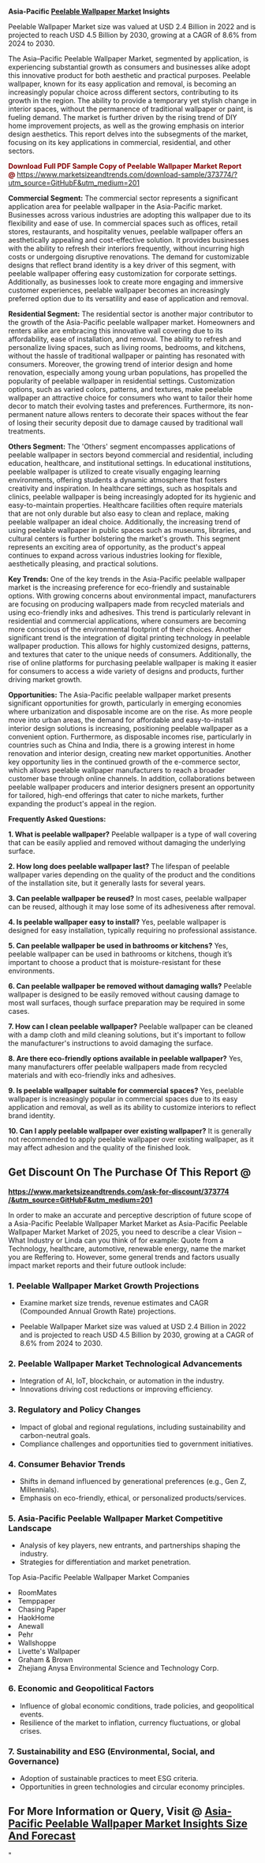 <p><strong>Asia-Pacific&nbsp;<a href=""https://www.marketsizeandtrends.com/download-sample/373774/&amp;utm_source=GitHubF&amp;utm_medium=201"">Peelable Wallpaper Market</a> Insights</strong></p><p>Peelable Wallpaper Market size was valued at USD 2.4 Billion in 2022 and is projected to reach USD 4.5 Billion by 2030, growing at a CAGR of 8.6% from 2024 to 2030.</p><p><p>The Asia–Pacific Peelable Wallpaper Market, segmented by application, is experiencing substantial growth as consumers and businesses alike adopt this innovative product for both aesthetic and practical purposes. Peelable wallpaper, known for its easy application and removal, is becoming an increasingly popular choice across different sectors, contributing to its growth in the region. The ability to provide a temporary yet stylish change in interior spaces, without the permanence of traditional wallpaper or paint, is fueling demand. The market is further driven by the rising trend of DIY home improvement projects, as well as the growing emphasis on interior design aesthetics. This report delves into the subsegments of the market, focusing on its key applications in commercial, residential, and other sectors. <p><strong><span style="color: #800000;">Download Full PDF Sample Copy of Peelable Wallpaper Market Report @</span>&nbsp;</strong><a href="https://www.marketsizeandtrends.com/download-sample/373774/?utm_source=GitHubF&amp;utm_medium=201" target="_blank">https://www.marketsizeandtrends.com/download-sample/373774/?utm_source=GitHubF&amp;utm_medium=201</a></p></p><p><strong>Commercial Segment:</strong> The commercial sector represents a significant application area for peelable wallpaper in the Asia-Pacific market. Businesses across various industries are adopting this wallpaper due to its flexibility and ease of use. In commercial spaces such as offices, retail stores, restaurants, and hospitality venues, peelable wallpaper offers an aesthetically appealing and cost-effective solution. It provides businesses with the ability to refresh their interiors frequently, without incurring high costs or undergoing disruptive renovations. The demand for customizable designs that reflect brand identity is a key driver of this segment, with peelable wallpaper offering easy customization for corporate settings. Additionally, as businesses look to create more engaging and immersive customer experiences, peelable wallpaper becomes an increasingly preferred option due to its versatility and ease of application and removal.<p><strong>Residential Segment:</strong> The residential sector is another major contributor to the growth of the Asia-Pacific peelable wallpaper market. Homeowners and renters alike are embracing this innovative wall covering due to its affordability, ease of installation, and removal. The ability to refresh and personalize living spaces, such as living rooms, bedrooms, and kitchens, without the hassle of traditional wallpaper or painting has resonated with consumers. Moreover, the growing trend of interior design and home renovation, especially among young urban populations, has propelled the popularity of peelable wallpaper in residential settings. Customization options, such as varied colors, patterns, and textures, make peelable wallpaper an attractive choice for consumers who want to tailor their home decor to match their evolving tastes and preferences. Furthermore, its non-permanent nature allows renters to decorate their spaces without the fear of losing their security deposit due to damage caused by traditional wall treatments.<p><strong>Others Segment:</strong> The 'Others' segment encompasses applications of peelable wallpaper in sectors beyond commercial and residential, including education, healthcare, and institutional settings. In educational institutions, peelable wallpaper is utilized to create visually engaging learning environments, offering students a dynamic atmosphere that fosters creativity and inspiration. In healthcare settings, such as hospitals and clinics, peelable wallpaper is being increasingly adopted for its hygienic and easy-to-maintain properties. Healthcare facilities often require materials that are not only durable but also easy to clean and replace, making peelable wallpaper an ideal choice. Additionally, the increasing trend of using peelable wallpaper in public spaces such as museums, libraries, and cultural centers is further bolstering the market's growth. This segment represents an exciting area of opportunity, as the product's appeal continues to expand across various industries looking for flexible, aesthetically pleasing, and practical solutions.<p><strong>Key Trends:</strong> One of the key trends in the Asia-Pacific peelable wallpaper market is the increasing preference for eco-friendly and sustainable options. With growing concerns about environmental impact, manufacturers are focusing on producing wallpapers made from recycled materials and using eco-friendly inks and adhesives. This trend is particularly relevant in residential and commercial applications, where consumers are becoming more conscious of the environmental footprint of their choices. Another significant trend is the integration of digital printing technology in peelable wallpaper production. This allows for highly customized designs, patterns, and textures that cater to the unique needs of consumers. Additionally, the rise of online platforms for purchasing peelable wallpaper is making it easier for consumers to access a wide variety of designs and products, further driving market growth.<p><strong>Opportunities:</strong> The Asia-Pacific peelable wallpaper market presents significant opportunities for growth, particularly in emerging economies where urbanization and disposable income are on the rise. As more people move into urban areas, the demand for affordable and easy-to-install interior design solutions is increasing, positioning peelable wallpaper as a convenient option. Furthermore, as disposable incomes rise, particularly in countries such as China and India, there is a growing interest in home renovation and interior design, creating new market opportunities. Another key opportunity lies in the continued growth of the e-commerce sector, which allows peelable wallpaper manufacturers to reach a broader customer base through online channels. In addition, collaborations between peelable wallpaper producers and interior designers present an opportunity for tailored, high-end offerings that cater to niche markets, further expanding the product's appeal in the region.<p><strong>Frequently Asked Questions:</strong></p><p><strong>1. What is peelable wallpaper?</strong> Peelable wallpaper is a type of wall covering that can be easily applied and removed without damaging the underlying surface.</p><p><strong>2. How long does peelable wallpaper last?</strong> The lifespan of peelable wallpaper varies depending on the quality of the product and the conditions of the installation site, but it generally lasts for several years.</p><p><strong>3. Can peelable wallpaper be reused?</strong> In most cases, peelable wallpaper can be reused, although it may lose some of its adhesiveness after removal.</p><p><strong>4. Is peelable wallpaper easy to install?</strong> Yes, peelable wallpaper is designed for easy installation, typically requiring no professional assistance.</p><p><strong>5. Can peelable wallpaper be used in bathrooms or kitchens?</strong> Yes, peelable wallpaper can be used in bathrooms or kitchens, though it’s important to choose a product that is moisture-resistant for these environments.</p><p><strong>6. Can peelable wallpaper be removed without damaging walls?</strong> Peelable wallpaper is designed to be easily removed without causing damage to most wall surfaces, though surface preparation may be required in some cases.</p><p><strong>7. How can I clean peelable wallpaper?</strong> Peelable wallpaper can be cleaned with a damp cloth and mild cleaning solutions, but it's important to follow the manufacturer's instructions to avoid damaging the surface.</p><p><strong>8. Are there eco-friendly options available in peelable wallpaper?</strong> Yes, many manufacturers offer peelable wallpapers made from recycled materials and with eco-friendly inks and adhesives.</p><p><strong>9. Is peelable wallpaper suitable for commercial spaces?</strong> Yes, peelable wallpaper is increasingly popular in commercial spaces due to its easy application and removal, as well as its ability to customize interiors to reflect brand identity.</p><p><strong>10. Can I apply peelable wallpaper over existing wallpaper?</strong> It is generally not recommended to apply peelable wallpaper over existing wallpaper, as it may affect adhesion and the quality of the finished look.</p></p><h2><strong>Get Discount On The Purchase Of This Report @&nbsp;</strong></h2><p><strong><a href=""https://www.marketsizeandtrends.com/ask-for-discount/373774/&amp;utm_source=GitHubF&amp;utm_medium=201"" target=""_blank"">https://www.marketsizeandtrends.com/ask-for-discount/373774<br />/&amp;utm_source=GitHubF&amp;utm_medium=201</a></strong></p><p>In order to make an accurate and perceptive description of future scope of a Asia-Pacific&nbsp;Peelable Wallpaper Market Market as Asia-Pacific&nbsp;Peelable Wallpaper Market Market of 2025, you need to describe a clear Vision &ndash; What Industry or Linda can you think of for example: Quote from a Technology, healthcare, automotive, renewable energy, name the market you are Reffering to. However, some general trends and factors usually impact market reports and their future outlook include:</p><h3>1.&nbsp;<strong>Peelable Wallpaper Market Growth Projections</strong></h3><ul><li>Examine market size trends, revenue estimates and CAGR (Compounded Annual Growth Rate) projections.</li><li><p>Peelable Wallpaper Market size was valued at USD 2.4 Billion in 2022 and is projected to reach USD 4.5 Billion by 2030, growing at a CAGR of 8.6% from 2024 to 2030.</p></li></ul><h3>2.&nbsp;<strong>Peelable Wallpaper Market Technological Advancements</strong></h3><ul><li>Integration of AI, IoT, blockchain, or automation in the industry.</li><li>Innovations driving cost reductions or improving efficiency.</li></ul><h3>3.&nbsp;<strong>Regulatory and Policy Changes</strong></h3><ul><li>Impact of global and regional regulations, including sustainability and carbon-neutral goals.</li><li>Compliance challenges and opportunities tied to government initiatives.</li></ul><h3>4.&nbsp;<strong>Consumer Behavior Trends</strong></h3><ul><li>Shifts in demand influenced by generational preferences (e.g., Gen Z, Millennials).</li><li>Emphasis on eco-friendly, ethical, or personalized products/services.</li></ul><h3>5.&nbsp;<strong>Asia-Pacific Peelable Wallpaper Market Competitive Landscape</strong></h3><ul><li>Analysis of key players, new entrants, and partnerships shaping the industry.</li><li>Strategies for differentiation and market penetration.</li></ul><p data-pm-slice=""1 1 []"">Top Asia-Pacific Peelable Wallpaper Market Companies</p><div data-test-id=""""><p><li>RoomMates</li><li> Temppaper</li><li> Chasing Paper</li><li> HaokHome</li><li> Anewall</li><li> Pehr</li><li> Wallshoppe</li><li> Livette's Wallpaper</li><li> Graham & Brown</li><li> Zhejiang Anysa Environmental Science and Technology Corp.</li></p></div><h3>6.&nbsp;<strong>Economic and Geopolitical Factors</strong></h3><ul><li>Influence of global economic conditions, trade policies, and geopolitical events.</li><li>Resilience of the market to inflation, currency fluctuations, or global crises.</li></ul><h3>7.&nbsp;<strong>Sustainability and ESG (Environmental, Social, and Governance)</strong></h3><ul><li>Adoption of sustainable practices to meet ESG criteria.</li><li>Opportunities in green technologies and circular economy principles.</li></ul><h2><strong>For More Information or Query, Visit @&nbsp;</strong><a href=""https://www.verifiedmarketreports.com/product/peelable-wallpaper-market/"" target=""_blank"">Asia-Pacific Peelable Wallpaper Market Insights Size And Forecast</a></h2>"
